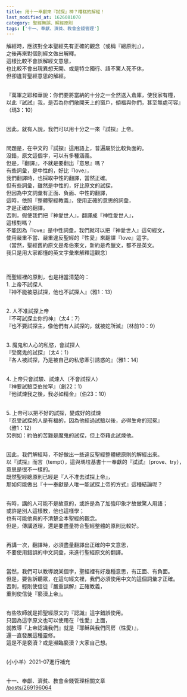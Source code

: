 ```yaml
---
title: 用十一奉獻來『試探』神？糟糕的解經！
last_modified_at: 1626081070
category: 聖經無誤、解經原則
tags: ['十一、奉獻、濟貧、教會金錢管理']
---
```


<p>解經時，應該對全本聖經先有正確的觀念（或稱『總原則』），<br>
之後再來對個別經文做出解釋。<br>
這樣比較不會誤解經文意思，<br>
也比較不會出現異想天開、或是特立獨行、語不驚人死不休，<br>
但卻違背聖經意思的解經。</p>

<p><br>
『萬軍之耶和華說：你們要將當納的十分之一全然送入倉庫，使我家有糧，<br>
以此『試試』我，是否為你們敞開天上的窗戶，傾福與你們，甚至無處可容』<br>
（瑪3：10）</p>

<p><br>
因此，就有人說，我們可以用十分之一來『試探』上帝。</p>

<p><br>
問題是，在中文的『試探』這用語上，普遍屬於比較負面的。<br>
沒錯，原文這個字，可以有多種涵義。<br>
但是，『翻譯』，不就是要翻出『意思』嗎？<br>
有些詞彙，是中性的，好比『love』，<br>
我們翻譯時，也採取中性的翻譯，當然正確。<br>
但有些詞彙，雖然是中性的，好比原文的試探，<br>
但因為中文詞彙有正面、負面、中性的翻譯，<br>
這時，依照『整體聖經教義』，使用正確的意思的詞彙，<br>
才是正確的翻譯。<br>
否則，假使我們把『神愛世人』，翻譯成『神性愛世人』，<br>
這樣對嗎？<br>
不能因為『love』是中性詞彙，我們就可以把『神愛世人』這句經文，<br>
使用嚴重不當、嚴重違反聖經的『性愛』來翻譯『love』這字。<br>
（當然，聖經舊約原文是希伯來文，新約是希臘文，都不是英文。<br>
我只是用大家都懂的英文字彙來解釋這觀念）</p>

<p>&nbsp;</p>

<p>而聖經裡的原則，也是相當清楚的：<br>
1. 上帝不試探人<br>
『神不能被惡試探，他也不試探人』（雅1：13）</p>

<p><br>
2. 人不准試探上帝<br>
『不可試探主你的神』（太4：7）<br>
『也不要試探主，像他們有人試探的，就被蛇所滅』（林前10：9）</p>

<p><br>
3. 魔鬼和人心的私慾，會試探人<br>
『受魔鬼的試探』（太4：1）<br>
『各人被試探，乃是被自己的私慾牽引誘惑的』（雅1：14）</p>

<p><br>
4. 上帝只會試驗、試煉人（不會試探人）<br>
『神要試驗亞伯拉罕』（創22：1）<br>
『他試煉我之後，我必如精金』（伯23：10）</p>

<p><br>
5. 上帝可以把不好的試探，變成好的試煉<br>
『忍受試探的人是有福的，因為他經過試驗以後，必得生命的冠冕』<br>
（雅1：12）<br>
另例如：約伯的苦難是魔鬼的試探，但上帝藉此試煉他。</p>

<p><br>
因此，我們解經時，不好做出一些違反聖經整體總原則的解經出來。<br>
以『試探』而言（tempt），這與瑪垃基書十一奉獻的『試試』（prove、try），<br>
意思是很不一樣的。<br>
既然聖經總原則已經是『人不准去試探上帝』，<br>
那如何能做出『十一奉獻是人唯一能試探上帝的方式』這種結論呢？</p>

<p><br>
有時，講的人可能不是故意的，或許是為了加強印象才故做驚人用語；<br>
或許是別人這樣教，他也這樣學；<br>
也有可能他真的不清楚全本聖經的觀念。<br>
但是，傳講道理，還是要盡量符合聖經整體的原則比較好。</p>

<p><br>
再講一次，翻譯時，必須盡量翻譯出正確的中文意思，<br>
不要使用錯誤的中文詞彙，來進行聖經原文的翻譯。</p>

<p><br>
當然，我們可以教導說某個字，聖經裡有好幾種意思，有正面、有負面。<br>
但是，要告訴聽眾，在這句經文裡，我們必須使用中文的這個詞彙才正確。<br>
否則，輕則使信徒『嚴重誤解』正確教義，<br>
重則使信徒『褻瀆上帝』。</p>

<p><br>
有些牧師就是把聖經原文的『認識』這字錯誤使用。<br>
只因為這字原文也可以使用在『性愛』上面，<br>
就教導『上帝認識我們』就是『耶穌與我們同房（性愛）』，<br>
還一直發展這種靈修。<br>
這是不是褻瀆？或是瀕臨褻瀆？大家自己想。</p>

<p><br>
(小小羊）2021-07進行補充</p>

<p><br>
十一、奉獻、濟貧、教會金錢管理相關文章<br>
<a href="/posts/269196064" target="_blank">/posts/269196064</a></p>

<p>&nbsp;</p>



